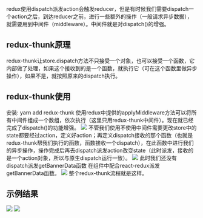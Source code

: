 redux使用dispatch派发action会触发reducer，但是有时候我们需要dispatch一个action之后，到达reducer之前，进行一些额外的操作（一般请求异步数据），就需要用到中间件（middleware）。中间件就是对dispatch()的增强。
## redux-thunk原理
redux-thunk让store.dispatch方法不只接受一个对象，也可以接受一个函数，它内部做了处理，如果这个接收到的是一个函数，就执行它（可在这个函数里做异步操作），如果不是，就按照原来的dispatch执行。
## redux-thunk使用
安装: yarn add redux-thunk
使用redux中提供的applyMiddleware方法可以将所有中间件组成一个数组，依次执行（这里只用redux-thunk中间件）。现在就已经完成了dispatch()的功能增强。
![](https://cdn.nlark.com/yuque/0/2021/png/2779910/1628840449841-20e110d1-8bcb-4bc5-91dd-da6a9b597d8f.png#clientId=uf2e6246a-908d-4&from=paste&id=u8f3e4823&originHeight=393&originWidth=717&originalType=url&ratio=1&rotation=0&showTitle=false&status=done&style=none&taskId=ud7881f2b-74da-4581-9c30-6a228ee5539&title=)
不管我们使用不使用中间件需要更改store中的state都要经过action，定义好action；再定义dispatch接收的那个函数（也就是redux-thunk帮我们执行的函数，函数接收一个dispatch），在此函数中进行我们的异步操作，操作完成后再去dispatch派发action改变state（此时派发，接收的是一个action对象，所以与原生dispatch运行一致）。
![](https://cdn.nlark.com/yuque/0/2021/png/2779910/1628840450719-13912f04-c886-457a-bad8-6cb4e9cc4b40.png#clientId=uf2e6246a-908d-4&from=paste&id=uc7f897de&originHeight=390&originWidth=511&originalType=url&ratio=1&rotation=0&showTitle=false&status=done&style=none&taskId=ud9908f41-3f36-4d98-8c4c-6acc065670a&title=)
此时我们还没有dispatch派发getBannerData函数
在组件中配合react-redux派发getBannerData函数。
![](https://cdn.nlark.com/yuque/0/2021/png/2779910/1628840450308-4e7964d4-7cde-4a7f-8e35-f324b0449c77.png#clientId=uf2e6246a-908d-4&from=paste&id=u287d5e10&originHeight=678&originWidth=563&originalType=url&ratio=1&rotation=0&showTitle=false&status=done&style=none&taskId=u7c75dff1-e663-4e23-ab94-15d32dd74e6&title=)
整个redux-thunk流程就是这样。
## 示例结果
![](https://cdn.nlark.com/yuque/0/2021/png/2779910/1628840450878-8456bf67-4081-4be2-b11f-b561e82df42a.png#clientId=uf2e6246a-908d-4&from=paste&id=u8f53bfa4&originHeight=646&originWidth=632&originalType=url&ratio=1&rotation=0&showTitle=false&status=done&style=none&taskId=u1baa3763-7781-432c-b842-7326367271d&title=)
![](https://cdn.nlark.com/yuque/0/2021/png/2779910/1628840453722-6746fde8-562e-4e20-933d-0f9eb2139553.png#clientId=uf2e6246a-908d-4&from=paste&id=u60770b5f&originHeight=600&originWidth=745&originalType=url&ratio=1&rotation=0&showTitle=false&status=done&style=none&taskId=u6f4edbb4-37d9-45a7-b6f2-9d796808bb4&title=)
